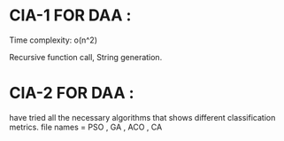 # CIA-1 FOR DAA :

Time complexity: o(n^2)

Recursive function call,
String generation.


# CIA-2 FOR DAA :

have tried all the necessary algorithms that shows different classification metrics.
file names = PSO , GA , ACO , CA
